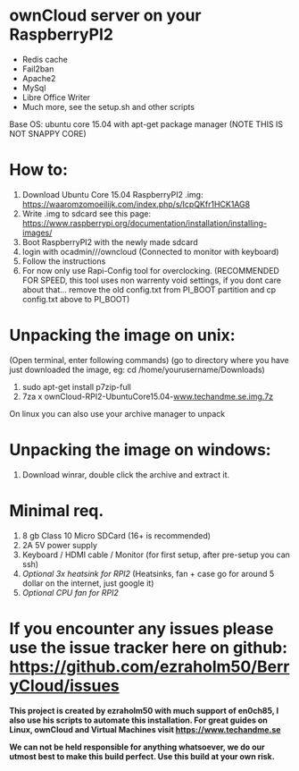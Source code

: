 # ownCloud server on your RaspberryPI2
* Redis cache
* Fail2ban
* Apache2
* MySql
* Libre Office Writer
* Much more, see the setup.sh and other scripts

Base OS: ubuntu core 15.04 with apt-get package manager (NOTE THIS IS NOT SNAPPY CORE)

# How to: 

1. Download Ubuntu Core 15.04 RaspberryPI2 .img: https://waaromzomoeilijk.com/index.php/s/IcpQKfr1HCK1AG8
2. Write .img to sdcard see this page: https://www.raspberrypi.org/documentation/installation/installing-images/
3. Boot RaspberryPI2 with the newly made sdcard
4. login with ocadmin///owncloud (Connected to monitor with keyboard)
5. Follow the instructions
6. For now only use Rapi-Config tool for overclocking. (RECOMMENDED FOR SPEED, this tool uses non warrenty void settings, if you dont care about that... remove the old config.txt from PI_BOOT partition and cp config.txt above to PI_BOOT)

# Unpacking the image on unix:
(Open terminal, enter following commands)
(go to directory where you have just downloaded the image, eg: cd /home/yourusername/Downloads)

1. sudo apt-get install p7zip-full
2. 7za x ownCloud-RPI2-UbuntuCore15.04-www.techandme.se.img.7z

On linux you can also use your archive manager to unpack

# Unpacking the image on windows:
1. Download winrar, double click the archive and extract it.

# Minimal req.
1. 8 gb Class 10 Micro SDCard (16+ is recommended)
2. 2A 5V power supply
3. Keyboard / HDMI cable / Monitor (for first setup, after pre-setup you can ssh)
4. *Optional 3x heatsink for RPI2* (Heatsinks, fan + case go for around 5 dollar on the internet, just google it)
5. *Optional CPU fan for RPI2*

# If you encounter any issues please use the issue tracker here on github: https://github.com/ezraholm50/BerryCloud/issues

**This project is created by ezraholm50 with much support of en0ch85, I also use his scripts to automate this installation.
For great guides on Linux, ownCloud and Virtual Machines visit https://www.techandme.se**

**We can not be held responsible for anything whatsoever, we do our utmost best to make this build perfect. Use this build at your own risk.**

